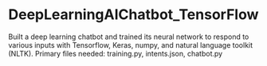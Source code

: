 # DeepLearningAIChatbot_TensorFlow
Built a deep learning chatbot and trained its neural network to respond to various inputs with Tensorflow, Keras, numpy, and natural language toolkit (NLTK).
Primary files needed: training.py, intents.json, chatbot.py
